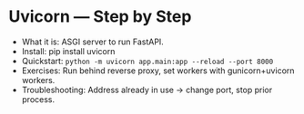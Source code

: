 # Uvicorn — Step by Step

- What it is: ASGI server to run FastAPI.
- Install: pip install uvicorn
- Quickstart: `python -m uvicorn app.main:app --reload --port 8000`
- Exercises: Run behind reverse proxy, set workers with gunicorn+uvicorn workers.
- Troubleshooting: Address already in use → change port, stop prior process.
